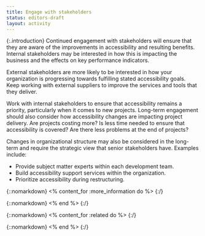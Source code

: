 ```yaml
---
title: Engage with stakeholders
status: editors-draft
layout: activity
---
```


{:.introduction}
Continued engagement with stakeholders will ensure that they are aware of the improvements in accessibility and resulting benefits. Internal stakeholders may be interested in how this is impacting the business and the effects on key performance indicators.

External stakeholders are more likely to be interested in how your organization is progressing towards fulfilling stated accessibility goals. Keep working with external suppliers to improve the services and tools that they deliver.

Work with internal stakeholders to ensure that accessibility remains a priority, particularly when it comes to new projects. Long-term engagement should also consider how accessibility changes are impacting project delivery. Are projects costing more? Is less time needed to ensure that accessibility is covered? Are there less problems at the end of projects?

Changes in organizational structure may also be considered in the long-term and require the strategic view that senior stakeholders have. Examples include:

* Provide subject matter experts within each development team.
* Build accessibility support services within the organization.
* Prioritize accessibility during restructuring.

{::nomarkdown}
<% content_for :more_information do %>
{:/}

{::nomarkdown}
<% end %>
{:/}

{::nomarkdown}
<% content_for :related do %>
{:/}

{::nomarkdown}
<% end %>
{:/}
